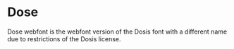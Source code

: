 # Dose
Dose webfont is the webfont version of the Dosis font with a different name due to restrictions of the Dosis license.
